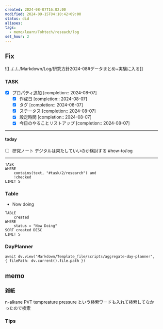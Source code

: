 ```yaml
---
created: 2024-08-07T16:02:00
modified: 2024-09-15T04:10:42+09:00
status: did
aliases: 
tags:
  - memo/learn/Tohtech/reseach/log
set_hour: 2
---
```

## Fix
![[../../../Markdown/Log/研究方針2024-08#データまとめ+実験に入る]]
### TASK
- [x] プロパティ追加  [completion:: 2024-08-07]
	- [x] 作成日  [completion:: 2024-08-07]
	- [x] タグ  [completion:: 2024-08-07]
	- [x] ステータス  [completion:: 2024-08-07]
	- [x] 設定時間  [completion:: 2024-08-07]
	- [x] 今日のやることリストアップ  [completion:: 2024-08-07]
---
#### today
- [ ] 研究ノート デジタルは果たしていいのか検討する  #how-to/log
---
```dataview
TASK
WHERE 
	contains(text, "#task/2/research") and
	!checked
LIMIT 5
```
### Table
- Now doing
```dataview
TABLE
	created
WHERE
	status = "Now Doing"
SORT created DESC
LIMIT 5
```
### DayPlanner
```dataviewjs
await dv.view('Markdown/Template_file/scripts/aggregate-day-planner', { filePath: dv.current().file.path })
```
## memo
### 雑紙
n-alkane PVT tempreature pressure という検索ワードも入れて検索してなかったので検索
### Tips